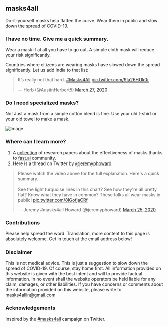 ## masks4all

Do-it-yourself masks help flatten the curve. Wear them in public and slow down the spread of COVID-19.

### I have no time. Give me a quick summary.

Wear a mask if at all you have to go out. A simple cloth mask will reduce your risk significantly.

Countries where citizens are wearing masks have slowed down the spread significantly. Let us add India to that list:

<blockquote class="twitter-tweet"><p lang="en" dir="ltr">It’s really not that hard..<a href="https://twitter.com/hashtag/Masks4All?src=hash&amp;ref_src=twsrc%5Etfw">#Masks4All</a> <a href="https://t.co/9Ia26HUk0r">pic.twitter.com/9Ia26HUk0r</a></p>&mdash; Herb (@AustinHerbert5) <a href="https://twitter.com/AustinHerbert5/status/1243395076459360261?ref_src=twsrc%5Etfw">March 27, 2020</a></blockquote> <script async src="https://platform.twitter.com/widgets.js" charset="utf-8"></script>

### Do I need specialized masks?

No! Just a mask from a simple cotton blend is fine. Use your old t-shirt or your old towel to make a mask.

![Image](https://pbs.twimg.com/media/ET-dHZMWoAAnFqX?format=png&name=900x900)

### Where can I learn more?

1. A [collection](https://docs.google.com/document/d/1HLrm0pqBN_5bdyysOeoOBX4pt4oFDBhsC_jpblXpNtQ/edit#heading=h.9yzpxufkt5ow) of research papers about the effectiveness of masks thanks to [fast.ai](fast.ai) community.
2. Here is a thread on Twitter by [@jeremyphoward](twitter.com/jeremyphoward). 

<blockquote class="twitter-tweet"><p lang="en" dir="ltr">Please watch the video above for the full explanation. Here&#39;s a quick summary.<br><br>See the light turquoise lines in this chart? See how they&#39;re all pretty flat? Know what they have in common? These folks all wear masks in public! <a href="https://t.co/8IGofjaCRf">pic.twitter.com/8IGofjaCRf</a></p>&mdash; Jeremy #masks4all Howard (@jeremyphoward) <a href="https://twitter.com/jeremyphoward/status/1242894379959889920?ref_src=twsrc%5Etfw">March 25, 2020</a></blockquote> <script async src="https://platform.twitter.com/widgets.js" charset="utf-8"></script>

### Contributions

Please help spread the word. Translation, more content to this page is absolutely welcome. Get in touch at the email address below!

### Disclaimer

This is not medical advice. This is just a suggestion to slow down the spread of COVID-19. Of course, stay home first. All information provided on this website is given with the best intent and will to provide factual information. In no event shall the website operators be held liable for any claim, damages, or other liabilities. If you have concerns or comments about the information provided on this website, please write to masks4allin@gmail.com 

### Acknowledgements

Inspired by the [#masks4all](https://twitter.com/search?q=%23masks4all&src=typed_query) campaign on Twitter.